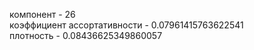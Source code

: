 компонент -  26 <br>
коэффициент ассортативности -  0.07961415763622541 <br>
плотность -  0.08436625349860057 <br>
